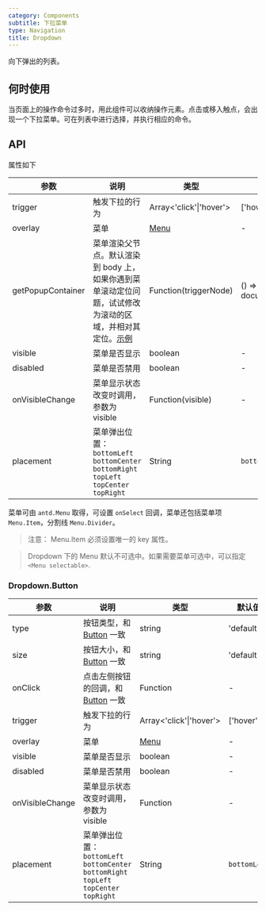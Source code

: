 ```yaml
---
category: Components
subtitle: 下拉菜单
type: Navigation
title: Dropdown
---
```


向下弹出的列表。

## 何时使用

当页面上的操作命令过多时，用此组件可以收纳操作元素。点击或移入触点，会出现一个下拉菜单。可在列表中进行选择，并执行相应的命令。

## API

属性如下

| 参数        | 说明             | 类型               | 默认值       |
|-------------|------------------|--------------------|--------------|
| trigger     | 触发下拉的行为   | Array<'click'\|'hover'> | ['hover']        |
| overlay     | 菜单         | [Menu](/components/menu) | -     |
| getPopupContainer | 菜单渲染父节点。默认渲染到 body 上，如果你遇到菜单滚动定位问题，试试修改为滚动的区域，并相对其定位。[示例](https://codepen.io/afc163/pen/zEjNOy?editors=0010) | Function(triggerNode) | () => document.body |
| visible     | 菜单是否显示 | boolean   | -           |
| disabled    | 菜单是否禁用 | boolean   | -           |
| onVisibleChange  | 菜单显示状态改变时调用，参数为 visible | Function(visible) | - |
| placement | 菜单弹出位置：`bottomLeft` `bottomCenter` `bottomRight` `topLeft` `topCenter` `topRight` | String | `bottomLeft` |

菜单可由 `antd.Menu` 取得，可设置 `onSelect` 回调，菜单还包括菜单项 `Menu.Item`，分割线 `Menu.Divider`。

> 注意： Menu.Item 必须设置唯一的 key 属性。

> Dropdown 下的 Menu 默认不可选中。如果需要菜单可选中，可以指定 `<Menu selectable>`.

### Dropdown.Button

| 参数        | 说明             | 类型               | 默认值       |
|-------------|------------------|--------------------|--------------|
| type        | 按钮类型，和 [Button](/components/button/) 一致 | string | 'default' |
| size        | 按钮大小，和 [Button](/components/button/) 一致 | string | 'default' |
| onClick     | 点击左侧按钮的回调，和 [Button](/components/button/) 一致 | Function   | - |
| trigger     | 触发下拉的行为   | Array<'click'\|'hover'> | ['hover']        |
| overlay     | 菜单         | [Menu](/components/menu/) | -     |
| visible     | 菜单是否显示 | boolean   | -           |
| disabled    | 菜单是否禁用 | boolean   | -           |
| onVisibleChange  | 菜单显示状态改变时调用，参数为 visible | Function | - |
| placement | 菜单弹出位置：`bottomLeft` `bottomCenter` `bottomRight` `topLeft` `topCenter` `topRight` | String | `bottomLeft` |
